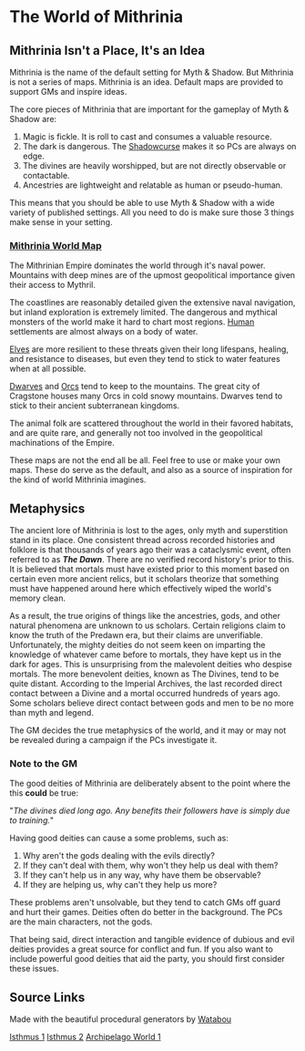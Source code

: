 # The World of Mithrinia

## Mithrinia Isn't a Place, It's an Idea

Mithrinia is the name of the default setting for Myth & Shadow. But Mithrinia is not a series of maps. Mithrinia is an idea. Default maps are provided to support GMs and inspire ideas.

The core pieces of Mithrinia that are important for the gameplay of Myth & Shadow are:

1. Magic is fickle. It is roll to cast and consumes a valuable resource.
2. The dark is dangerous. The [Shadowcurse](../../Game%20Procedures/Hazards/Shadowcurse.md) makes it so PCs are always on edge.
3. The divines are heavily worshipped, but are not directly observable or contactable.
4. Ancestries are lightweight and relatable as human or pseudo-human.

This means that you should be able to use Myth & Shadow with a wide variety of published settings. All you need to do is make sure those 3 things make sense in your setting.

### [Mithrinia World Map](Maps/Mithrinia%20World%20Map.md)

The Mithrinian Empire dominates the world through it's naval power. Mountains with deep mines are of the upmost geopolitical importance given their access to Mythril.

The coastlines are reasonably detailed given the extensive naval navigation, but inland exploration is extremely limited. The dangerous and mythical monsters of the world make it hard to chart most regions. [Human](../../Player%20Characters/Ancenstries/The%20People%20of%20Mithrinia/Humans.md) settlements are almost always on a body of water.

[Elves](../../Player%20Characters/Ancenstries/The%20People%20of%20Mithrinia/Elves.md) are more resilient to these threats given their long lifespans, healing, and resistance to diseases, but even they tend to stick to water features when at all possible.

[Dwarves](../../Player%20Characters/Ancenstries/The%20People%20of%20Mithrinia/Dwarves.md) and [Orcs](../../Player%20Characters/Ancenstries/The%20People%20of%20Mithrinia/Elves.md#Deep%20Elf%20(Orc)) tend to keep to the mountains. The great city of Cragstone houses many Orcs in cold snowy mountains. Dwarves tend to stick to their ancient subterranean kingdoms.

The animal folk are scattered throughout the world in their favored habitats, and are quite rare, and generally not too involved in the geopolitical machinations of the Empire.

These maps are not the end all be all. Feel free to use or make your own maps. These do serve as the default, and also as a source of inspiration for the kind of world Mithrinia imagines.

## Metaphysics

The ancient lore of Mithrinia is lost to the ages, only myth and superstition stand in its place. One consistent thread across recorded histories and folklore is that thousands of years ago their was a cataclysmic event, often referred to as ***The Dawn***. There are no verified record history's prior to this. It is believed that mortals must have existed prior to this moment based on certain even more ancient relics, but it scholars theorize that something must have happened around here which effectively wiped the world's memory clean.

As a result, the true origins of things like the ancestries, gods, and other natural phenomena are unknown to us scholars. Certain religions claim to know the truth of the Predawn era, but their claims are unverifiable. Unfortunately, the mighty deities do not seem keen on imparting the knowledge of whatever came before to mortals, they have kept us in the dark for ages. This is unsurprising from the malevolent deities who despise mortals. The more benevolent deities, known as The Divines, tend to be quite distant. According to the Imperial Archives, the last recorded direct contact between a Divine and a mortal occurred hundreds of years ago. Some scholars believe direct contact between gods and men to be no more than myth and legend.

The GM decides the true metaphysics of the world, and it may or may not be revealed during a campaign if the PCs investigate it.

### Note to the GM

The good deities of Mithrinia are deliberately absent to the point where the this **could** be true:

"*The divines died long ago. Any benefits their followers have is simply due to training.*"

Having good deities can cause a some problems, such as:

1. Why aren't the gods dealing with the evils directly?
2. If they can't deal with them, why won't they help us deal with them?
3. If they can't help us in any way, why have them be observable?
4. If they are helping us, why can't they help us more?

These problems aren't unsolvable, but they tend to catch GMs off guard and hurt their games. Deities often do better in the background. The PCs are the main characters, not the gods.

That being said, direct interaction and tangible evidence of dubious and evil deities provides a great source for conflict and fun. If you also want to include powerful good deities that aid the party, you should first consider these issues.

## Source Links

Made with the beautiful procedural generators by [Watabou](https://watabou.github.io/)

[Isthmus 1](https://watabou.github.io/perilous-shores/?seed=1103575137&tags=highland,lake,woodland,difficult,neutral&hexes=3)
[Isthmus 2](https://watabou.github.io/perilous-shores/?seed=1008532271&tags=highland,lake,woodland,difficult,neutral&w=1800&h=1800&hexes=3)
[Archipelago World 1](https://watabou.github.io/perilous-shores/?seed=278080823&tags=archipelago,neutral,highland,safe,woodland&w=2700&h=2700)
